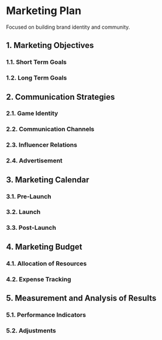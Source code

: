 # Marketing Plan

Focused on building brand identity and community.

## 1. Marketing Objectives

### 1.1. Short Term Goals

### 1.2. Long Term Goals

## 2. Communication Strategies

### 2.1. Game Identity

### 2.2. Communication Channels

### 2.3. Influencer Relations

### 2.4. Advertisement

## 3. Marketing Calendar

### 3.1. Pre-Launch

### 3.2. Launch

### 3.3. Post-Launch

## 4. Marketing Budget

### 4.1. Allocation of Resources

### 4.2. Expense Tracking

## 5. Measurement and Analysis of Results

### 5.1. Performance Indicators

### 5.2. Adjustments
